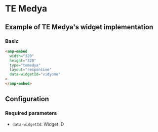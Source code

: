 # TE Medya

## Example of TE Medya's widget implementation

### Basic

```html
<amp-embed
  width="320"
  height="320"
  type="temedya"
  layout="responsive"
  data-widgetId="vidyome"
>
</amp-embed>
```

## Configuration

### Required parameters

-   `data-widgetId`: Widget ID

